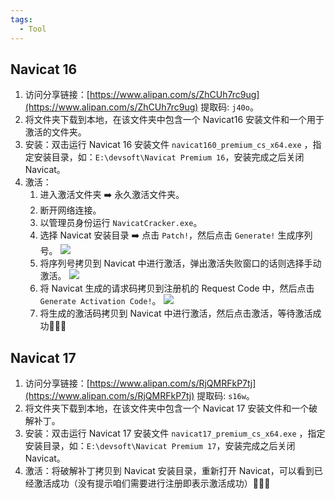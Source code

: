```yaml
---
tags:
  - Tool
---
```


## Navicat 16

1. 访问分享链接：[https://www.alipan.com/s/ZhCUh7rc9ug](https://www.alipan.com/s/ZhCUh7rc9ug) 提取码: `j40o`。
2. 将文件夹下载到本地，在该文件夹中包含一个 Navicat16 安装文件和一个用于激活的文件夹。
3. 安装：双击运行 Navicat 16 安装文件 `navicat160_premium_cs_x64.exe` ，指定安装目录，如：`E:\devsoft\Navicat Premium 16`，安装完成之后关闭 Navicat。
4. 激活：
    1. 进入激活文件夹 ➡️ 永久激活文件夹。
    2. 断开网络连接。
    3. 以管理员身份运行 `NavicatCracker.exe`。
    4. 选择 Navicat 安装目录 ➡️ 点击 `Patch!`，然后点击 `Generate!` 生成序列号。
       ![](https://cdn.jsdelivr.net/gh/xihuanxiaorang/img2/202412161142934.png)
    5. 将序列号拷贝到 Navicat 中进行激活，弹出激活失败窗口的话则选择手动激活。
       ![](https://cdn.jsdelivr.net/gh/xihuanxiaorang/img2/202412161142273.png)
    6. 将 Navicat 生成的请求码拷贝到注册机的 Request Code 中，然后点击 `Generate Activation Code!`。
       ![](https://cdn.jsdelivr.net/gh/xihuanxiaorang/img2/202412161142575.png)
    7. 将生成的激活码拷贝到 Navicat 中进行激活，然后点击激活，等待激活成功🎉🎉🎉

## Navicat 17

1. 访问分享链接：[https://www.alipan.com/s/RjQMRFkP7tj](https://www.alipan.com/s/RjQMRFkP7tj) 提取码: `s16w`。
2. 将文件夹下载到本地，在该文件夹中包含一个 Navicat 17 安装文件和一个破解补丁。
3. 安装：双击运行 Navicat 17 安装文件 `navicat17_premium_cs_x64.exe` ，指定安装目录，如：`E:\devsoft\Navicat Premium 17`，安装完成之后关闭 Navicat。
4. 激活：将破解补丁拷贝到 Navicat 安装目录，重新打开 Navicat，可以看到已经激活成功（没有提示咱们需要进行注册即表示激活成功）🎉🎉🎉
